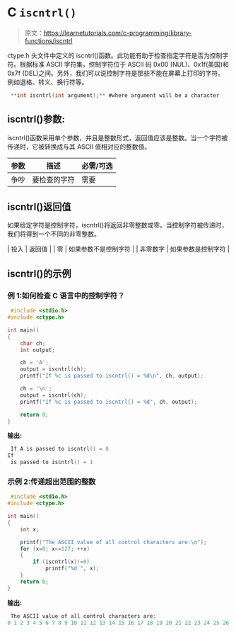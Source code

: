 # C `iscntrl()`

> 原文：<https://learnetutorials.com/c-programming/library-functions/iscntrl>

ctype.h 头文件中定义的 iscntrl()函数。此功能有助于检查指定字符是否为控制字符。根据标准 ASCII 字符集，控制字符位于 ASCII 码 0x00 (NUL)、0x1f(美国)和 0x7f (DEL)之间。另外，我们可以说控制字符是那些不能在屏幕上打印的字符。例如退格、转义、换行符等。

```c
 **int iscntrl(int argument);** #where argument will be a character 

```

## iscntrl()参数:

iscntrl()函数采用单个参数，并且是整数形式，返回值应该是整数。当一个字符被传递时，它被转换成与其 ASCII 值相对应的整数值。

| 参数 | 描述 | 必需/可选 |
| --- | --- | --- |
| 争吵 | 要检查的字符 | 需要 |

## iscntrl()返回值

如果给定字符是控制字符，iscntrl()将返回非零整数或零。当控制字符被传递时，我们将得到一个不同的非零整数。

| 投入 | 返回值 |
| 零 | 如果参数不是控制字符 |
| 非零数字 | 如果参数是控制字符 |

## iscntrl()的示例

### 例 1:如何检查 C 语言中的控制字符？

```c
 #include <stdio.h>
#include <ctype.h>

int main()
{
    char ch;
    int output;

    ch = 'A';
    output = iscntrl(ch);
    printf("If %c is passed to iscntrl() = %d\n", ch, output);

    ch = '\n';
    output = iscntrl(ch);
    printf("If %c is passed to iscntrl() = %d", ch, output);

    return 0;
} 

```

**输出:**

```c
 If A is passed to iscntrl() = 0
If
 is passed to iscntrl() = 1 
```

### 示例 2:传递超出范围的整数

```c
 #include <stdio.h>
#include <ctype.h>

int main()
{
    int x;

    printf("The ASCII value of all control characters are:\n");
    for (x=0; x<=127; ++x)
    {
        if (iscntrl(x)!=0)
            printf("%d ", x);
    }
    return 0;
} 

```

**输出:**

```c
 The ASCII value of all control characters are:
0 1 2 3 4 5 6 7 8 9 10 11 12 13 14 15 16 17 18 19 20 21 22 23 24 25 26 27 28 29 30 31 127 
```
